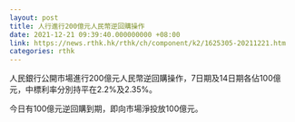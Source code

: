 ```yaml
---
layout: post
title: 人行進行200億元人民幣逆回購操作
date: 2021-12-21 09:39:40.000000000 +08:00
link: https://news.rthk.hk/rthk/ch/component/k2/1625305-20211221.htm
categories: rthk
---
```


人民銀行公開市場進行200億元人民幣逆回購操作，7日期及14日期各佔100億元，中標利率分別持平在2.2%及2.35%。

今日有100億元逆回購到期，即向市場淨投放100億元。

